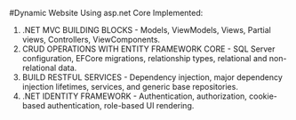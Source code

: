 #Dynamic Website Using asp.net Core
Implemented:
1) .NET MVC BUILDING BLOCKS - Models, ViewModels, Views, Partial views, Controllers, ViewComponents.
2) CRUD OPERATIONS WITH ENTITY FRAMEWORK CORE - SQL Server configuration, EFCore migrations, relationship types, relational and non-relational data.
3) BUILD RESTFUL SERVICES - Dependency injection, major dependency injection lifetimes, services, and generic base repositories.
4) .NET IDENTITY FRAMEWORK - Authentication, authorization, cookie-based authentication, role-based UI rendering.
